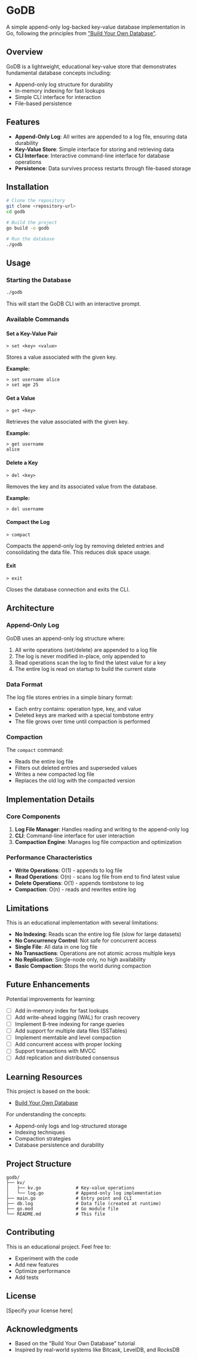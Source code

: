 # GoDB

A simple append-only log-backed key-value database implementation in Go, following the principles from ["Build Your Own Database"](https://build-your-own.org/database/).

## Overview

GoDB is a lightweight, educational key-value store that demonstrates fundamental database concepts including:
- Append-only log structure for durability
- In-memory indexing for fast lookups
- Simple CLI interface for interaction
- File-based persistence

## Features

- **Append-Only Log**: All writes are appended to a log file, ensuring data durability
- **Key-Value Store**: Simple interface for storing and retrieving data
- **CLI Interface**: Interactive command-line interface for database operations
- **Persistence**: Data survives process restarts through file-based storage

## Installation

```bash
# Clone the repository
git clone <repository-url>
cd godb

# Build the project
go build -o godb

# Run the database
./godb
```

## Usage

### Starting the Database

```bash
./godb
```

This will start the GoDB CLI with an interactive prompt.

### Available Commands

#### Set a Key-Value Pair
```
> set <key> <value>
```
Stores a value associated with the given key.

**Example:**
```
> set username alice
> set age 25
```

#### Get a Value
```
> get <key>
```
Retrieves the value associated with the given key.

**Example:**
```
> get username
alice
```

#### Delete a Key
```
> del <key>
```
Removes the key and its associated value from the database.

**Example:**
```
> del username
```

#### Compact the Log
```
> compact
```
Compacts the append-only log by removing deleted entries and consolidating the data file. This reduces disk space usage.

#### Exit
```
> exit
```
Closes the database connection and exits the CLI.

## Architecture

### Append-Only Log

GoDB uses an append-only log structure where:
1. All write operations (set/delete) are appended to a log file
2. The log is never modified in-place, only appended to
3. Read operations scan the log to find the latest value for a key
4. The entire log is read on startup to build the current state

### Data Format

The log file stores entries in a simple binary format:
- Each entry contains: operation type, key, and value
- Deleted keys are marked with a special tombstone entry
- The file grows over time until compaction is performed

### Compaction

The `compact` command:
- Reads the entire log file
- Filters out deleted entries and superseded values
- Writes a new compacted log file
- Replaces the old log with the compacted version

## Implementation Details

### Core Components

1. **Log File Manager**: Handles reading and writing to the append-only log
2. **CLI**: Command-line interface for user interaction
3. **Compaction Engine**: Manages log file compaction and optimization

### Performance Characteristics

- **Write Operations**: O(1) - appends to log file
- **Read Operations**: O(n) - scans log file from end to find latest value
- **Delete Operations**: O(1) - appends tombstone to log
- **Compaction**: O(n) - reads and rewrites entire log

## Limitations

This is an educational implementation with several limitations:

- **No Indexing**: Reads scan the entire log file (slow for large datasets)
- **No Concurrency Control**: Not safe for concurrent access
- **Single File**: All data in one log file
- **No Transactions**: Operations are not atomic across multiple keys
- **No Replication**: Single-node only, no high availability
- **Basic Compaction**: Stops the world during compaction

## Future Enhancements

Potential improvements for learning:

- [ ] Add in-memory index for fast lookups
- [ ] Add write-ahead logging (WAL) for crash recovery
- [ ] Implement B-tree indexing for range queries
- [ ] Add support for multiple data files (SSTables)
- [ ] Implement memtable and level compaction
- [ ] Add concurrent access with proper locking
- [ ] Support transactions with MVCC
- [ ] Add replication and distributed consensus

## Learning Resources

This project is based on the book:
- [Build Your Own Database](https://build-your-own.org/database/)

For understanding the concepts:
- Append-only logs and log-structured storage
- Indexing techniques
- Compaction strategies
- Database persistence and durability

## Project Structure

```
godb/
├── kv/
│   ├── kv.go             # Key-value operations
│   └── log.go            # Append-only log implementation
├── main.go               # Entry point and CLI
├── db.log                # Data file (created at runtime)
├── go.mod                # Go module file
└── README.md             # This file
```

## Contributing

This is an educational project. Feel free to:
- Experiment with the code
- Add new features
- Optimize performance
- Add tests

## License

[Specify your license here]

## Acknowledgments

- Based on the "Build Your Own Database" tutorial
- Inspired by real-world systems like Bitcask, LevelDB, and RocksDB